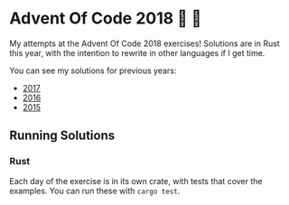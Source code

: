 # Advent Of Code 2018 🎅 🎄

My attempts at the Advent Of Code 2018 exercises! Solutions are in Rust this year, with the intention to rewrite in other languages if I get time.

You can see my solutions for previous years:

* [2017](https://github.com/nathankleyn/advent-of-code-2017)
* [2016](https://github.com/nathankleyn/advent-of-code-2016)
* [2015](https://github.com/nathankleyn/advent-of-code-2015)

## Running Solutions

### Rust

Each day of the exercise is in its own crate, with tests that cover the examples. You can run these with `cargo test`.
